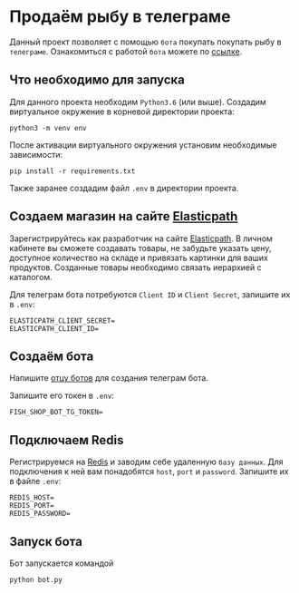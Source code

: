# Продаём рыбу в телеграме
Данный проект позволяет с помощью `бота` покупать покупать рыбу в `телеграме`.
Ознакомиться с работой `бота` можете по [ссылке](https://t.me/norgius_speech_bot).

## Что необходимо для запуска
Для данного проекта необходим `Python3.6` (или выше).
Создадим виртуальное окружение в корневой директории проекта:
```
python3 -m venv env
```
После активации виртуального окружения установим необходимые зависимости:
```
pip install -r requirements.txt
```
Также заранее создадим файл `.env` в директории проекта.

## Создаем магазин на сайте [Elasticpath](https://www.elasticpath.com/)
Зарегистрируйтесь как разработчик на сайте [Elasticpath](https://www.elasticpath.com/). В личном кабинете вы сможете создавать товары, не забудьте указать цену, доступное количество на складе и привязать картинки для ваших продуктов. Созданные товары необходимо связать иерархией с каталогом.

Для телеграм бота потребуются `Client ID` и `Client Secret`, запишите их в `.env`:
```
ELASTICPATH_CLIENT_SECRET=
ELASTICPATH_CLIENT_ID=
```

## Создаём бота
Напишите [отцу ботов](https://telegram.me/BotFather) для создания телеграм бота.

Запишите его токен в `.env`:
```
FISH_SHOP_BOT_TG_TOKEN=
```

## Подключаем Redis
Регистрируемся на [Redis](https://redis.com/) и заводим себе удаленную `базу данных`. Для подключения к ней вам понадобятся `host`, `port` и `password`. Запишите их в файле `.env`:
```
REDIS_HOST=
REDIS_PORT=
REDIS_PASSWORD=
```

## Запуск бота
Бот запускается командой
```
python bot.py
```
